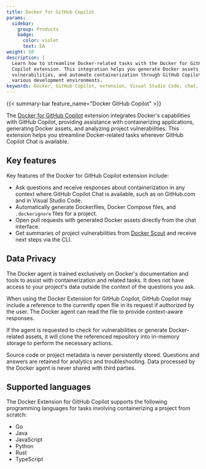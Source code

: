 ```yaml
---
title: Docker for GitHub Copilot
params:
  sidebar:
    group: Products
    badge:
      color: violet
      text: EA
weight: 50
description: |
  Learn how to streamline Docker-related tasks with the Docker for GitHub
  Copilot extension. This integration helps you generate Docker assets, analyze
  vulnerabilities, and automate containerization through GitHub Copilot Chat in
  various development environments.
keywords: Docker, GitHub Copilot, extension, Visual Studio Code, chat, ai, containerization
---
```


{{< summary-bar feature_name="Docker GitHub Copilot" >}}

The [Docker for GitHub Copilot](https://github.com/marketplace/docker-for-github-copilot)
extension integrates Docker's capabilities with GitHub Copilot, providing
assistance with containerizing applications, generating Docker assets, and
analyzing project vulnerabilities. This extension helps you streamline
Docker-related tasks wherever GitHub Copilot Chat is available.

## Key features

Key features of the Docker for GitHub Copilot extension include:

- Ask questions and receive responses about containerization in any context
  where GitHub Copilot Chat is available, such as on GitHub.com and in Visual Studio Code.
- Automatically generate Dockerfiles, Docker Compose files, and `.dockerignore`
  files for a project.
- Open pull requests with generated Docker assets directly from the chat
  interface.
- Get summaries of project vulnerabilities from [Docker
  Scout](/manuals/scout/_index.md) and receive next steps via the CLI.

## Data Privacy

The Docker agent is trained exclusively on Docker's documentation and tools to
assist with containerization and related tasks. It does not have access to your
project's data outside the context of the questions you ask.

When using the Docker Extension for GitHub Copilot, GitHub Copilot may include
a reference to the currently open file in its request if authorized by the
user. The Docker agent can read the file to provide context-aware responses.

If the agent is requested to check for vulnerabilities or generate
Docker-related assets, it will clone the referenced repository into in-memory
storage to perform the necessary actions.

Source code or project metadata is never persistently stored. Questions and
answers are retained for analytics and troubleshooting. Data processed by the
Docker agent is never shared with third parties.

## Supported languages

The Docker Extension for GitHub Copilot supports the following programming
languages for tasks involving containerizing a project from scratch:

- Go
- Java
- JavaScript
- Python
- Rust
- TypeScript
